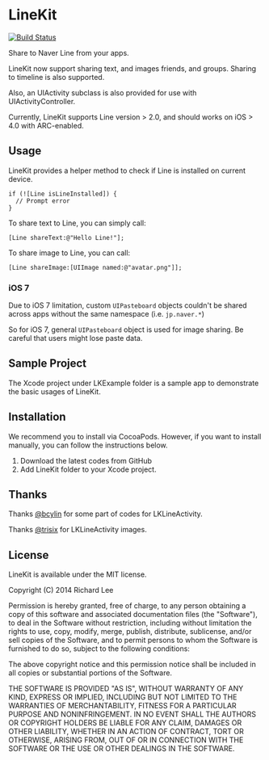 # LineKit

[![Build Status](https://travis-ci.org/dlackty/LineKit.svg?branch=master)](https://travis-ci.org/dlackty/LineKit)

Share to Naver Line from your apps. 

LineKit now support sharing text, and images friends, and groups. Sharing to timeline is also supported.

Also, an UIActivity subclass is also provided for use with UIActivityController.

Currently, LineKit supports Line version > 2.0, and should works on iOS > 4.0 with ARC-enabled.

## Usage

LineKit provides a helper method to check if Line is installed on current device.

```ObjC
if (![Line isLineInstalled]) {
  // Prompt error
}
```

To share text to Line, you can simply call:

```ObjC
[Line shareText:@"Hello Line!"];
```

To share image to Line, you can call: 

```ObjC
[Line shareImage:[UIImage named:@"avatar.png"]];
```

### iOS 7 

Due to iOS 7 limitation, custom `UIPasteboard` objects couldn't be shared across apps without the same namespace (i.e. `jp.naver.*`)

So for iOS 7, general `UIPasteboard` object is used for image sharing. Be careful that users might lose paste data.

## Sample Project

The Xcode project under LKExample folder is a sample app to demonstrate the basic usages of LineKit.

## Installation

We recommend you to install via CocoaPods. However, if you want to install manually, you can follow the instructions below.

1. Download the latest codes from GitHub
2. Add LineKit folder to your Xcode project.

## Thanks

Thanks [@bcylin](https://github.com/bcylin) for some part of codes for LKLineActivity.

Thanks [@trisix](https://github.com/trisix) for LKLineActivity images.

## License

LineKit is available under the MIT license.

Copyright (C) 2014 Richard Lee

Permission is hereby granted, free of charge, to any person obtaining a copy of this software and associated documentation files (the "Software"), to deal in the Software without restriction, including without limitation the rights to use, copy, modify, merge, publish, distribute, sublicense, and/or sell copies of the Software, and to permit persons to whom the Software is furnished to do so, subject to the following conditions:

The above copyright notice and this permission notice shall be included in all copies or substantial portions of the Software.

THE SOFTWARE IS PROVIDED "AS IS", WITHOUT WARRANTY OF ANY KIND, EXPRESS OR IMPLIED, INCLUDING BUT NOT LIMITED TO THE WARRANTIES OF MERCHANTABILITY, FITNESS FOR A PARTICULAR PURPOSE AND NONINFRINGEMENT. IN NO EVENT SHALL THE AUTHORS OR COPYRIGHT HOLDERS BE LIABLE FOR ANY CLAIM, DAMAGES OR OTHER LIABILITY, WHETHER IN AN ACTION OF CONTRACT, TORT OR OTHERWISE, ARISING FROM, OUT OF OR IN CONNECTION WITH THE SOFTWARE OR THE USE OR OTHER DEALINGS IN THE SOFTWARE.

